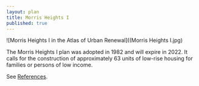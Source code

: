 ```yaml
---
layout: plan
title: Morris Heights I
published: true
---
```


![Morris Heights I in the Atlas of Urban Renewal]((Morris Heights I.jpg)

The Morris Heights I plan was adopted in 1982 and will expire in 2022. It calls for the construction of approximately 63 units of low-rise housing for families or persons of low income.

See [References](http://www.urbanreviewer.org/#page=references.html). 
